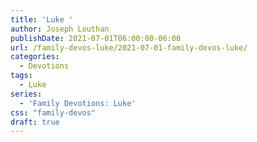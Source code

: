 ```yaml
---
title: 'Luke '
author: Joseph Louthan
publishDate: 2021-07-01T06:00:00-06:00
url: /family-devos-luke/2021-07-01-family-devos-luke/
categories:
  - Devotions
tags:
  - Luke
series:
  - 'Family Devotions: Luke'
css: "family-devos"
draft: true
---
```

